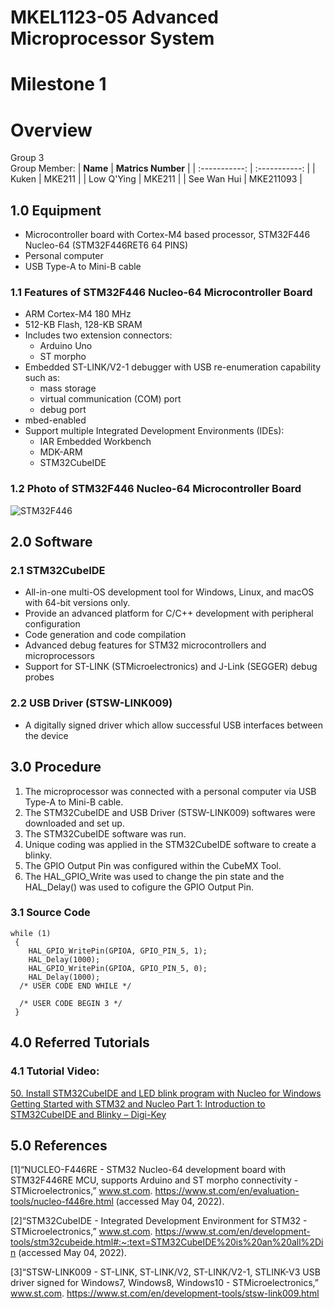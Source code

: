 # MKEL1123-05 Advanced Microprocessor System
# Milestone 1
# Overview
Group 3 
<br>  Group Member: 
| **Name** | **Matrics Number** |
| :-----------: | :-----------: |
| Kuken | MKE211 |
| Low Q'Ying | MKE211 |
| See Wan Hui | MKE211093 |

## 1.0 Equipment
- Microcontroller board with Cortex-M4 based processor, STM32F446 Nucleo-64 (STM32F446RET6 64 PINS)
- Personal computer 
- USB Type-A to Mini-B cable

### 1.1 Features of STM32F446 Nucleo-64 Microcontroller Board
- ARM Cortex-M4 180 MHz
- 512-KB Flash, 128-KB SRAM
- Includes two extension connectors:
  - Arduino Uno
  - ST morpho
- Embedded ST-LINK/V2-1 debugger with USB re-enumeration capability such as:
  - mass storage
  - virtual communication (COM) port
  - debug port
- mbed-enabled
- Support multiple Integrated Development Environments (IDEs):
  - IAR Embedded Workbench
  - MDK-ARM
  - STM32CubeIDE

### 1.2 Photo of STM32F446 Nucleo-64 Microcontroller Board
![STM32F446](https://user-images.githubusercontent.com/104665552/166263426-0b241e42-8453-40ed-a001-4d175e213135.jpeg)


## 2.0 Software
### 2.1 STM32CubeIDE
- All-in-one multi-OS development tool for Windows, Linux, and macOS with 64-bit versions only.
- Provide an advanced platform for C/C++ development with peripheral configuration
- Code generation and code compilation
- Advanced debug features for STM32 microcontrollers and microprocessors 
- Support for ST-LINK (STMicroelectronics) and J-Link (SEGGER) debug probes

### 2.2 USB Driver (STSW-LINK009)
- A digitally signed driver which allow successful USB interfaces between the device

## 3.0 Procedure
1. The microprocessor was connected with a personal computer via USB Type-A to Mini-B cable.
2. The STM32CubeIDE and USB Driver (STSW-LINK009) softwares were downloaded and set up.
3. The STM32CubeIDE software was run.
4. Unique coding was applied in the STM32CubeIDE software to create a blinky.
5. The GPIO Output Pin was configured within the CubeMX Tool.
6. The HAL_GPIO_Write was used to change the pin state and the HAL_Delay() was used to cofigure the GPIO Output Pin.

### 3.1 Source Code
 ```
 while (1)
  {
	 HAL_GPIO_WritePin(GPIOA, GPIO_PIN_5, 1);
	 HAL_Delay(1000);
	 HAL_GPIO_WritePin(GPIOA, GPIO_PIN_5, 0);
	 HAL_Delay(1000);
   /* USER CODE END WHILE */

   /* USER CODE BEGIN 3 */
  }
  ```
  
## 4.0 Referred Tutorials 
### 4.1 Tutorial Video:
[50. Install STM32CubeIDE and LED blink program with Nucleo for Windows](https://www.youtube.com/watch?v=oAwZ0cjlmN8)
[Getting Started with STM32 and Nucleo Part 1: Introduction to STM32CubeIDE and Blinky – Digi-Key](https://www.youtube.com/watch?v=hyZS2p1tW-g)

## 5.0 References
[1]“NUCLEO-F446RE - STM32 Nucleo-64 development board with STM32F446RE MCU, supports Arduino and ST morpho connectivity - STMicroelectronics,” www.st.com. https://www.st.com/en/evaluation-tools/nucleo-f446re.html (accessed May 04, 2022).
<br>

[2]“STM32CubeIDE - Integrated Development Environment for STM32 - STMicroelectronics,” www.st.com. https://www.st.com/en/development-tools/stm32cubeide.html#:~:text=STM32CubeIDE%20is%20an%20all%2Din (accessed May 04, 2022).
<br>

[3]“STSW-LINK009 - ST-LINK, ST-LINK/V2, ST-LINK/V2-1, STLINK-V3 USB driver signed for Windows7, Windows8, Windows10 - STMicroelectronics,” www.st.com. https://www.st.com/en/development-tools/stsw-link009.html

